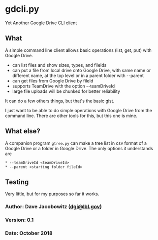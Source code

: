 # gdcli.py

Yet Another Google Drive CLI client

## What

A simple command line client allows basic operations (list, get, put) with
Google Drive.

 * can list files and show sizes, types, and fileIds
 * can put a file from local drive onto Google Drive, with same name
   or different name, at the top level or in a parent folder with 
   --parent <fileId>
 * can get files from Google Drive by fileId
 * supports TeamDrive with the option --teamDriveId <xxxx>
 * large file uploads will be chunked for better reliability

It can do a few others things, but that's the basic gist.

I just want to be able to do simple operations with Google Drive from
the command line. There are other tools for this, but this one is mine.

## What else?

A companion program `gtree.py` can make a tree list in csv format
of a Google Drive or a folder in Google Drive. The only options 
it understands are 

    * --teamDriveId <teamDriveId>
    * --parent <starting folder fileId>

## Testing

Very little, but for my purposes so far it works.

### Author: Dave Jacobowitz (dgj@lbl.gov)
### Version: 0.1
### Date: October 2018
 




